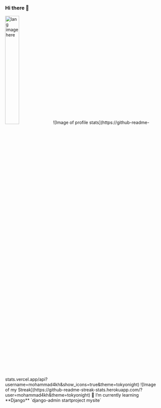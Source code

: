 ### Hi there 👋
<img width="30%" src="https://github.com/alansmathew/alansmathew/raw/master/lang.gif" alt="lang image here" />  
![Image of profile stats](https://github-readme-stats.vercel.app/api?username=mohammad4kh&show_icons=true&theme=tokyonight) 
![Image of my Streak](https://github-readme-streak-stats.herokuapp.com/?user=mohammad4kh&theme=tokyonight)  
🌱 I’m currently learning **Django**  
`django-admin startproject mysite`
